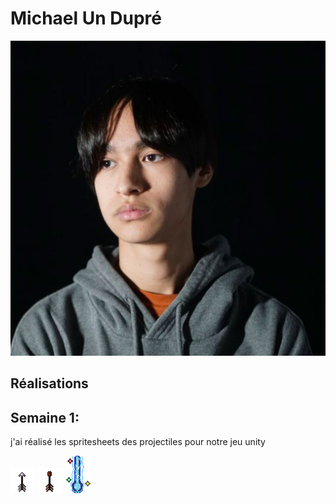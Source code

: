 # Michael Un Dupré

<!--<img src="michael_00000.jpg" alt="michael" width="720"/>-->
![Michael](./michael_00000.jpg)

 ## Réalisations

 ## Semaine 1:

 j'ai réalisé les spritesheets des projectiles pour notre jeu unity

 ![Alt Text](../../Assets/images/image_doc_michael/arrow_sprite.gif)
 ![Alt Text](../../Assets/images/image_doc_michael/fleche_explosif_sprite.gif)
 ![Alt Text](../../Assets/images/image_doc_michael/magic-beam_sprite.gif)

 <!-- Une image par semaine de la réalisation dont tu es le plus fier avec une légende -->

<!-- * ![S1 Développement du concept](https://fakeimg.pl/400x400?text=Concept) -->

